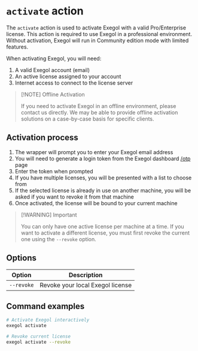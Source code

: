 # `activate` action <Badge type="pro"/>

The `activate` action is used to activate Exegol with a valid Pro/Enterprise license. This action is required to use
Exegol in a professional environment. Without activation, Exegol will run in Community edition mode with limited
features.

When activating Exegol, you will need:

1. A valid Exegol account (email)
2. An active license assigned to your account
3. Internet access to connect to the license server

> [!NOTE] Offline Activation
>
> If you need to activate Exegol in an offline environment, please contact us directly. We may be able to provide
> offline activation solutions on a case-by-case basis for specific clients.

## Activation process

1. The wrapper will prompt you to enter your Exegol email address
2. You will need to generate a login token from the Exegol dashboard [/otp](https://dashboard.exegol.com/otp) page
3. Enter the token when prompted
4. If you have multiple licenses, you will be presented with a list to choose from
5. If the selected license is already in use on another machine, you will be asked if you want to revoke it from that
   machine
6. Once activated, the license will be bound to your current machine

> [!WARNING] Important
>
> You can only have one active license per machine at a time. If you want to activate a different license, you must
> first revoke the current one using the `--revoke` option.

## Options

| Option     | Description                      |
|------------|----------------------------------|
| `--revoke` | Revoke your local Exegol license |

## Command examples

```bash
# Activate Exegol interactively
exegol activate

# Revoke current license
exegol activate --revoke
```